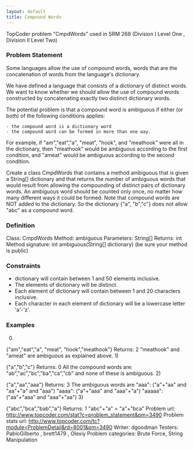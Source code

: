 ```yaml
---
layout: default
title: Compound Words
---
```


TopCoder problem "CmpdWords" used in SRM 268 (Division I Level One , Division II Level Two)

### Problem Statement

Some languages allow the use of compound words, words that are the concatenation of words from the language's dictionary.

We have defined a language that consists of a dictionary of distinct words. We want to know whether we should allow the use of compound words constructed by concatenating exactly two distinct dictionary words. 

The potential problem is that a compound word is ambiguous if either (or both) of the following conditions applies:

    - the compound word is a dictionary word
    - the compound word can be formed in more than one way.

For example, if "am","eat","a", "meat", "hook", and "meathook" were all in the dictionary, then "meathook" would be ambiguous according to the first condition, and "ameat" would be ambiguous according to the second condition.

Create a class CmpdWords that contains a method ambiguous that is given a String[] dictionary and that returns the number of ambiguous words that would result from allowing the compounding of distinct pairs of dictionary words. An ambiguous word should be counted only once, no matter how many different ways it could be formed.
Note that compound words are NOT added to the dictionary. So the dictionary {"a", "b","c"} does not allow "abc" as a compound word.

### Definition
        
Class:     CmpdWords
Method:     ambiguous
Parameters:     String[]
Returns:     int
Method signature:     int ambiguous(String[] dictionary)
(be sure your method is public)
   

### Constraints
- dictionary will contain between 1 and 50 elements inclusive.
- The elements of dictionary will be distinct.
- Each element of dictionary will contain between 1 and 20 characters inclusive.
- Each character in each element of dictionary will be a lowercase letter 'a'-'z'.

### Examples
0)    
        
{"am","eat","a", "meat", "hook","meathook"}
Returns: 2
"meathook" and "ameat" are ambiguous as explained above.
1)    
        
{"a","b","c"}
Returns: 0
All the compound words are: "ab","ac","bc","ba","ca","cb" and none of these is ambiguous.
2)    
        
{"a","aa","aaa"}
Returns: 3
The ambiguous words are "aaa": ("a"+"aa" and "aa"+"a" and "aaa") "aaaa": ("a"+"aaa" and "aaa"+"a") "aaaaa": ("aa"+"aaa" and "aaa"+"aa")
3)    
        
{"abc","bca","bab","a"}
Returns: 1
"abc"+"a" = "a"+"bca"
Problem url: http://www.topcoder.com/stat?c=problem_statement&pm=3490
Problem stats url: http://www.topcoder.com/tc?module=ProblemDetail&rd=8001&pm=3490
Writer: dgoodman Testers: PabloGilberto , brett1479 , Olexiy Problem categories: Brute Force, String Manipulation